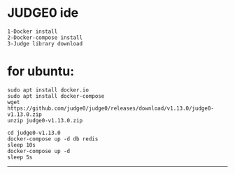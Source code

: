 # JUDGE0 ide 
```
1-Docker install 
2-Docker-compose install
3-Judge library download 
```

# for ubuntu:

```
sudo apt install docker.io
sudo apt install docker-compose 
wget https://github.com/judge0/judge0/releases/download/v1.13.0/judge0-v1.13.0.zip
unzip judge0-v1.13.0.zip

cd judge0-v1.13.0
docker-compose up -d db redis
sleep 10s
docker-compose up -d
sleep 5s
```
-------------------
